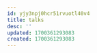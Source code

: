 ```yaml
---
id: yjy3npj0hcr51rvuotl40v4
title: talks
desc: ''
updated: 1700361293083
created: 1700361293083
---
```

